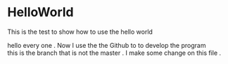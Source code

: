 # HelloWorld
This is the test to show how to use the hello world

hello every one . Now I use the  the Github to to develop the program\
this  is the branch that is not the master . I make some change on this file . 
